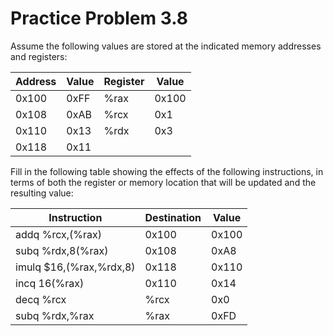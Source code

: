 # Practice Problem 3.8

Assume the following values are stored at the indicated memory addresses and
registers:

| Address | Value | Register | Value |
| ------- | ----- | -------- | ----- |
| 0x100   | 0xFF  | %rax     | 0x100 |
| 0x108   | 0xAB  | %rcx     | 0x1   |
| 0x110   | 0x13  | %rdx     | 0x3   |
| 0x118   | 0x11  |          |       |

Fill in the following table showing the effects of the following instructions,
in terms of both the register or memory location that will be updated and the
resulting value:

| Instruction             | Destination | Value |
| ----------------------- | ----------- | ----- |
| addq %rcx,(%rax)        | 0x100       | 0x100 |
| subq %rdx,8(%rax)       | 0x108       | 0xA8  |
| imulq $16,(%rax,%rdx,8) | 0x118       | 0x110 |
| incq 16(%rax)           | 0x110       | 0x14  |
| decq %rcx               | %rcx        | 0x0   |
| subq %rdx,%rax          | %rax        | 0xFD  |

